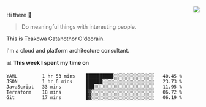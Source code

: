 <img align="right" src="https://github-readme-stats.vercel.app/api?username=Teakowa&show_icons=true&icon_color=2f80ed&text_color=718096&bg_color=ffffff&hide_title=true" />

Hi there 👋

> Do meaningful things with interesting people.

This is Teakowa Gatanothor O'deorain.

I'm a cloud and platform architecture consultant.

📊 **This week I spent my time on**
<!--START_SECTION:waka-->
```text
YAML         1 hr 53 mins    ██████████░░░░░░░░░░░░░░░   40.45 % 
JSON         1 hr 6 mins     ██████░░░░░░░░░░░░░░░░░░░   23.73 % 
JavaScript   33 mins         ███░░░░░░░░░░░░░░░░░░░░░░   11.95 % 
Terraform    18 mins         █▓░░░░░░░░░░░░░░░░░░░░░░░   06.72 % 
Git          17 mins         █▓░░░░░░░░░░░░░░░░░░░░░░░   06.19 % 
```
<!--END_SECTION:waka-->
